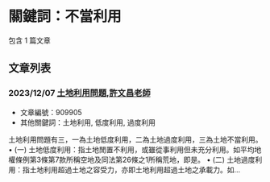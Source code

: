 # 關鍵詞：不當利用

包含 1 篇文章

## 文章列表

### 2023/12/07 [土地利用問題,許文昌老師](../../articles/909905_%E5%9C%9F%E5%9C%B0%E5%88%A9%E7%94%A8%E5%95%8F%E9%A1%8C%2C%E8%A8%B1%E6%96%87%E6%98%8C%E8%80%81%E5%B8%AB.md)
- 文章編號：909905
- 其他關鍵詞：土地利用, 低度利用, 過度利用

土地利用問題有三，一為土地低度利用，二為土地過度利用，三為土地不當利用。 • (一) 土地低度利用：指土地閒置不利用，或雖從事利用但未充分利用。如平均地權條例第3條第7款所稱空地及同法第26條之1所稱荒地，即是。 • (二) 土地過度利用：指土地利用超過土地之容受力，亦即土地利用超過土地之承載力。如...
